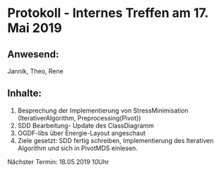 # Protokoll - Internes Treffen am 17. Mai 2019

## Anwesend:
 Jannik, Theo, Rene

## Inhalte:
 1. Besprechung der Implementierung von StressMinimisation (IterativerAlgorithm, Preprocessing(Pivot))
 2. SDD Bearbeitung- Update des ClassDiagramm
 3. OGDF-libs über Energie-Layout angeschaut
 4. Ziele gesetzt: SDD fertig schreiben, Implementierung des Iterativen Algorithm und sich in PivotMDS einlesen.

Nächster Termin: 18.05.2019 10Uhr
